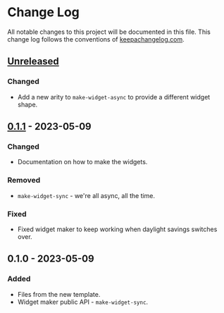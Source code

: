 # Change Log
All notable changes to this project will be documented in this file. This change log follows the conventions of [keepachangelog.com](http://keepachangelog.com/).

## [Unreleased]
### Changed
- Add a new arity to `make-widget-async` to provide a different widget shape.

## [0.1.1] - 2023-05-09
### Changed
- Documentation on how to make the widgets.

### Removed
- `make-widget-sync` - we're all async, all the time.

### Fixed
- Fixed widget maker to keep working when daylight savings switches over.

## 0.1.0 - 2023-05-09
### Added
- Files from the new template.
- Widget maker public API - `make-widget-sync`.

[Unreleased]: https://sourcehost.site/your-name/dijkstra-2/compare/0.1.1...HEAD
[0.1.1]: https://sourcehost.site/your-name/dijkstra-2/compare/0.1.0...0.1.1

